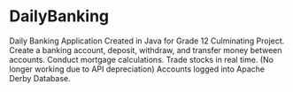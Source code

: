 # DailyBanking
Daily Banking Application Created in Java for Grade 12 Culminating Project.
Create a banking account, deposit, withdraw, and transfer money between accounts. 
Conduct mortgage calculations.
Trade stocks in real time. (No longer working due to API depreciation)
Accounts logged into Apache Derby Database.
